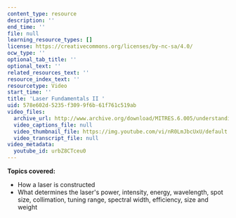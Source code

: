 ```yaml
---
content_type: resource
description: ''
end_time: ''
file: null
learning_resource_types: []
license: https://creativecommons.org/licenses/by-nc-sa/4.0/
ocw_type: ''
optional_tab_title: ''
optional_text: ''
related_resources_text: ''
resource_index_text: ''
resourcetype: Video
start_time: ''
title: 'Laser Fundamentals II '
uid: 578e602d-5235-f309-9f6b-61f761c519ab
video_files:
  archive_url: http://www.archive.org/download/MITRES.6.005/understanding-2_300k.mp4
  video_captions_file: null
  video_thumbnail_file: https://img.youtube.com/vi/nR0LmJbcUxU/default.jpg
  video_transcript_file: null
video_metadata:
  youtube_id: urbZ8CTceu0
---
```


**Topics covered:**

*   How a laser is constructed
*   What determines the laser's power, intensity, energy, wavelength, spot size, collimation, tuning range, spectral width, efficiency, size and weight

